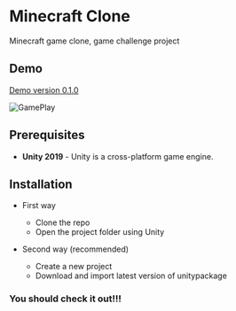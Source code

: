 # Minecraft Clone

Minecraft game clone, game challenge project

## Demo
[Demo version 0.1.0](https://madrigal.pro/demo/minecraft/)

![GamePlay](https://i.imgur.com/OoFiPgw.png)

## Prerequisites
- **Unity 2019** - Unity is a cross-platform game engine.

## Installation

- First way 
  - Clone the repo
  - Open the project folder using Unity

- Second way (recommended)
  - Create a new project
  - Download and import latest version of unitypackage

### You should check it out!!!
